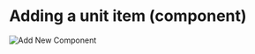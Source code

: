 # Adding a unit item (component)

![Add New Component](images/making_a_unit_item/add_new_component.png)
